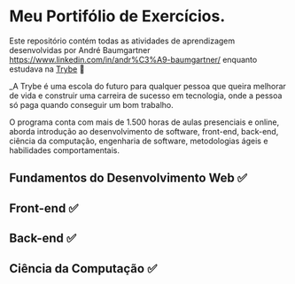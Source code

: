 # Meu Portifólio de Exercícios. 

Este repositório contém todas as atividades de aprendizagem desenvolvidas por André Baumgartner https://www.linkedin.com/in/andr%C3%A9-baumgartner/ enquanto estudava na [Trybe](https://www.betrybe.com/) 🚀

_A Trybe é uma escola do futuro para qualquer pessoa que queira melhorar de vida e construir uma carreira de sucesso em tecnologia, onde a pessoa só paga quando conseguir um bom trabalho.

O programa conta com mais de 1.500 horas de aulas presenciais e online, aborda introdução ao desenvolvimento de software, front-end, back-end, ciência da computação, engenharia de software, metodologias ágeis e habilidades comportamentais.

## Fundamentos do Desenvolvimento Web ✅

## Front-end ✅

## Back-end ✅

## Ciência da Computação ✅
